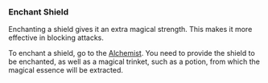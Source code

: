 ### Enchant Shield
Enchanting a shield gives it an extra magical strength. This makes it more effective in blocking attacks.

To enchant a shield, go to the [Alchemist](../alchemist/index.md). You need to provide the shield to be enchanted, as well as a magical
  trinket, such as a potion, from which the magical essence will be extracted.


